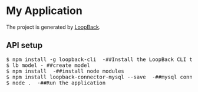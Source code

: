 # My Application

The project is generated by [LoopBack](http://loopback.io).

## API setup

<pre>
$ npm install -g loopback-cli  -##Install the LoopBack CLI tool.
$ lb model - ##create model
$ npm install  -##install node modules
$ npm install loopback-connector-mysql --save  -##mysql connector
$ node .  -##Run the application
</pre>
